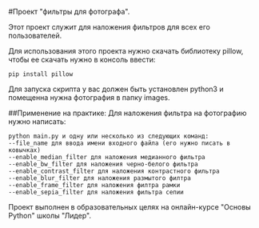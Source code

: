 #Проект "фильтры для фотографа".

Этот проект служит для наложения фильтров для всех его пользователей.

Для использования этого проекта нужно скачать библиотеку pillow, чтобы ее скачать нужно в консоль ввести:
```
pip install pillow
```

Для запуска скрипта у вас должен быть установлен python3 и помещенна нужна фотография в папку images.

##Применение на практике:
Для наложения фильтра на фотографию нужно написать:
```
python main.py и одну или несколько из следующих команд:
--file_name для ввода имени входного файла (его нужно писать в ковычках)
--enable_median_filter для наложения медианного фильтра
--enable_bw_filter для наложения черно-белого фильтра
--enable_contrast_filter для наложения контрастного фильтра
--enable_blur_filter для наложения размытого филтра
--enable_frame_filter для наложения филтра рамки
--enable_sepia_filter для наложения фильтра сепии
```

Проект выполнен в образовательных целях на онлайн-курсе "Основы Python" школы "Лидер".